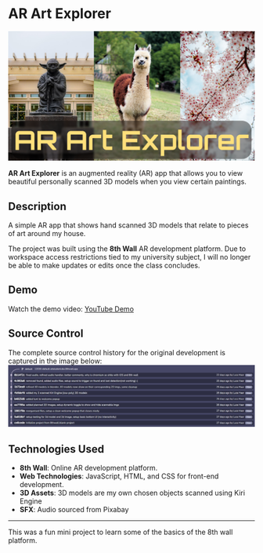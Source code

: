 # AR Art Explorer

![Project Logo](assets/Images/ar_art_explorer_logo.png)

**AR Art Explorer** is an augmented reality (AR) app that allows you to view beautiful personally scanned 3D models when you view certain paintings.

## Description

A simple AR app that shows hand scanned 3D models that relate to pieces of art around my house.

The project was built using the **8th Wall** AR development platform. Due to workspace access restrictions tied to my university subject, I will no longer be able to make updates or edits once the class concludes.
  
## Demo
Watch the demo video: [YouTube Demo](https://www.youtube.com/watch?v=dA9gEFtdNDc)

## Source Control

The complete source control history for the original development is captured in the image below:  
![Source Control Commits](assets/Images/commits.png)

## Technologies Used

- **8th Wall**: Online AR development platform.
- **Web Technologies**: JavaScript, HTML, and CSS for front-end development.
- **3D Assets**: 3D models are my own chosen objects scanned using Kiri Engine
- **SFX**: Audio sourced from Pixabay

---

This was a fun mini project to learn some of the basics of the 8th wall platform.
